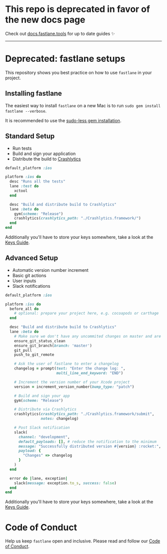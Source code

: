 # This repo is deprecated in favor of the new docs page

Check out [docs.fastlane.tools](https://docs.fastlane.tools) for up to date guides ✨

---

# Deprecated: fastlane setups

This repository shows you best practice on how to use `fastlane` in your project.

## Installing fastlane

The easiest way to install `fastlane` on a new Mac is to run `sudo gem install fastlane --verbose`. 

It is recommended to use the [sudo-less gem installation](https://guides.cocoapods.org/using/getting-started.html#sudo-less-installation). 

## Standard Setup

- Run tests
- Build and sign your application
- Distribute the build to [Crashlytics](https://crashlytics.com)

```ruby
default_platform :ios

platform :ios do
  desc "Runs all the tests"
  lane :test do
    xctool
  end

  desc "Build and distribute build to Crashlytics"
  lane :beta do
    gym(scheme: "Release")
    crashlytics(crashlytics_path: "./Crashlytics.framework/")
  end
end
```

Additionally you'll have to store your keys somewhere, take a look at the [Keys Guide](Keys.md).

## Advanced Setup

- Automatic version number increment
- Basic git actions
- User inputs
- Slack notifications

```ruby
default_platform :ios

platform :ios do
  before_all do
    # optional: prepare your project here, e.g. cocoapods or carthage
  end

  desc "Build and distribute build to Crashlytics"
  lane :beta do
    # Make sure we don't have any uncommited changes on master and are up to date with the remote
    ensure_git_status_clean
    ensure_git_branch(branch: 'master')
    git_pull
    push_to_git_remote

    # Ask the user of fastlane to enter a changelog
    changelog = prompt(text: "Enter the change log: ",
                       multi_line_end_keyword: "END")

    # Increment the version number of your Xcode project
    version = increment_version_number(bump_type: "patch")

    # Build and sign your app
    gym(scheme: "Release")

    # Distribute via Crashlytics
    crashlytics(crashlytics_path: "./Crashlytics.framework/submit",
                notes: changelog)

    # Post Slack notification
    slack(
      channel: "development",
      default_payloads: [], # reduce the notification to the minimum
      message: "Successfully distributed version #{version} :rocket:",
      payload: {
        "Changes" => changelog
      }
    )
  end

  error do |lane, exception|
    slack(message: exception.to_s, success: false)
  end
end
```

Additionally you'll have to store your keys somewhere, take a look at the [Keys Guide](Keys.md).

# Code of Conduct
Help us keep `fastlane` open and inclusive. Please read and follow our [Code of Conduct](https://github.com/fastlane/code-of-conduct).
